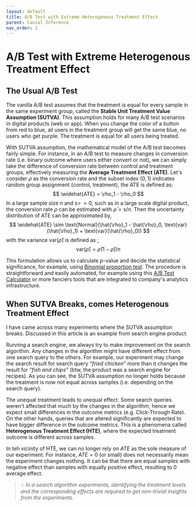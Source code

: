 ```yaml
---
layout: default
title: A/B Test with Extreme Heterogenous Treatment Effect
parent: Causal Inference
nav_order: 1
---
```


# A/B Test with Extreme Heterogenous Treatment Effect

## The Usual A/B Test

The vanilla A/B test assumes that the treatment is equal for every sample in the same experiment group, called the **Stable Unit Treatment Value Assumption (SUTVA)**. This assumption holds for many A/B test scenarios in digital products (web or app). When you change the color of a button from red to blue, all users in the treatment group will get the same blue, no users who get purple. The treatment is equal for all users being treated.

With SUTVA assumption, the mathematical model of the A/B test becomes fairly simple. For instance, in an A/B test to measure changes in conversion rate (i.e. binary outcome where users either convert or not), we can simply take the difference of conversion rate between control and treatment groups, effectively measuring the **Average Treatment Effect (ATE)**. Let's consider $\rho$ as the conversion rate and the subset index ($0,1$) indicates random group assignment (control, treatment), the ATE is defined as:
$$
\widehat{ATE} = \rho_1 - \rho_0 
$$
In a large sample size $n$ and $s >\!\!> 0$, such as in a large scale digital product, the conversion rate $\rho$ can be estimated with $\hat{\rho} = s/n$. Then the uncertainty distribution of ATE can be approximated by,
$$
\widehat{ATE} \sim \text{Normal}(\hat{\rho}_1 - \hat{\rho}_0, \text{var}(\hat{\rho}_1) + \text{var}(\hat{\rho}_0))
$$
with the variance $\text{var}(\hat{\rho})$ is defined as ;
$$
\text{var}(\hat{\rho})=\hat{\rho}(1-\hat{\rho})/n
$$

This formulation allows us to calculate $p$-value and decide the statistical significance, for example, using [Binomial proportion test](https://en.wikipedia.org/wiki/Binomial_proportion_confidence_interval). The procedure is straightforward and easily automated, for example using this [A/B Test Calculator](https://abtestguide.com/calc/) or more fanciers tools that are integrated to company's analytics infrastructure.


## When SUTVA Breaks, comes Heterogenous Treatment Effect

I have came across many experiments where the SUTVA assumption breaks. Discussed in this article is an example from search engine product. 

Running a search engine, we always try to make improvement on the search algorithm. Any changes in the algorithm might have different effect from one search query to the others. For example, our experiment may change the search result for search query _“fried chicken”_ more than it changes the result for _“fish and chips”_ (btw, the product was a search engine for recipes). As you can see, the SUTVA assumption no longer holds because the treatment is now not equal across samples (i.e. depending on the search query). 

The unequal treatment leads to unequal effect. Some search queries weren't affected that much by the changes in the algorithm, hence we expect small differences in the outcome metrics (e.g. Click-Through Rate). On the other hands, queries that are altered significantly are expected to have bigger difference in the outcome metrics. This is a phenomena called **Heterogenous Treatment Effect (HTE)**, where the expected treatment outcome is different across samples.

In teh vicinity of HTE, we can no longer rely on $ATE$ as the sole measure of our experiment. For instance, $ATE=0$ (or small) does not necessarily mean the experiment changes nothing. It can be that there are equal samples with negative effect than samples with equally positive effect, resulting to 0 average effect. 

> 💡 _In a search algorithm experiments, identifying the treatment levels and the corresponding effects are required to get non-trivial insights from the experiments._
